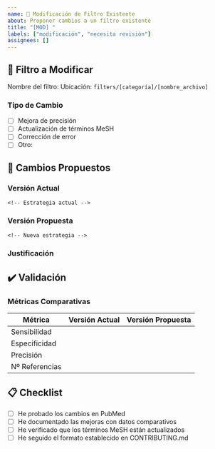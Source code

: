 ```yaml
---
name: 🔄 Modificación de Filtro Existente
about: Proponer cambios a un filtro existente
title: "[MOD] "
labels: ["modificación", "necesita revisión"]
assignees: []
---
```


## 🎯 Filtro a Modificar

<!-- Nombre y ubicación del filtro existente -->

Nombre del filtro:
Ubicación: `filters/[categoría]/[nombre_archivo]`

### Tipo de Cambio

- [ ] Mejora de precisión
- [ ] Actualización de términos MeSH
- [ ] Corrección de error
- [ ] Otro: <!-- Especificar si se marca "Otro" -->

## 📝 Cambios Propuestos

### Versión Actual

```
<!-- Estrategia actual -->
```

### Versión Propuesta

```
<!-- Nueva estrategia -->
```

### Justificación

<!-- Explica por qué son necesarios estos cambios -->

## ✔️ Validación

### Métricas Comparativas

<!-- Compara el rendimiento antes y después -->

| Métrica        | Versión Actual | Versión Propuesta |
| -------------- | -------------- | ----------------- |
| Sensibilidad   |                |                   |
| Especificidad  |                |                   |
| Precisión      |                |                   |
| Nº Referencias |                |                   |

## 📋 Checklist

- [ ] He probado los cambios en PubMed
- [ ] He documentado las mejoras con datos comparativos
- [ ] He verificado que los términos MeSH están actualizados
- [ ] He seguido el formato establecido en CONTRIBUTING.md
